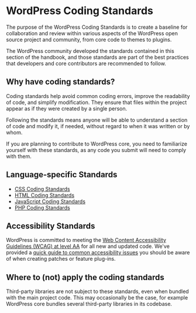 # WordPress Coding Standards

The purpose of the WordPress Coding Standards is to create a baseline for collaboration and review within various aspects of the WordPress open source project and community, from core code to themes to plugins.

The WordPress community developed the standards contained in this section of the handbook, and those standards are part of the best practices that developers and core contributors are recommended to follow.
<h2>Why have coding standards?</h2>
Coding standards help avoid common coding errors, improve the readability of code, and simplify modification. They ensure that files within the project appear as if they were created by a single person.

Following the standards means anyone will be able to understand a section of code and modify it, if needed, without regard to when it was written or by whom.

If you are planning to contribute to WordPress core, you need to familiarize yourself with these standards, as any code you submit will need to comply with them.

<h2>Language-specific Standards</h2>
<ul>
		<li><a href="https://developer.wordpress.org/coding-standards/wordpress-coding-standards/css/">CSS Coding Standards</a></li>
		<li><a href="https://developer.wordpress.org/coding-standards/wordpress-coding-standards/html/">HTML Coding Standards</a></li>
		<li><a href="https://developer.wordpress.org/coding-standards/wordpress-coding-standards/javascript/">JavaScript Coding Standards</a></li>
		<li><a href="https://developer.wordpress.org/coding-standards/wordpress-coding-standards/php/">PHP Coding Standards</a></li>
</ul>

<h2>Accessibility Standards</h2>

WordPress is committed to meeting the <a href="https://www.w3.org/TR/WCAG20/">Web Content Accessibility Guidelines (WCAG) at level AA</a> for all new and updated code. We've provided a <a href="https://developer.wordpress.org/coding-standards/wordpress-coding-standards/accessibility/">quick guide to common accessibility issues</a> you should be aware of when creating patches or feature plug-ins. 

<h2>Where to (not) apply the coding standards</h2>

Third-party libraries are not subject to these standards, even when bundled with the main project code. This may occasionally be the case, for example WordPress core bundles several third-party libraries in its codebase.
